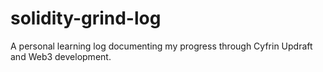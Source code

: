 # solidity-grind-log
A personal learning log documenting my progress through Cyfrin Updraft and Web3 development.

